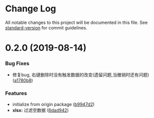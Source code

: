 # Change Log

All notable changes to this project will be documented in this file. See [standard-version](https://github.com/conventional-changelog/standard-version) for commit guidelines.

# 0.2.0 (2019-08-14)


### Bug Fixes

* 修复bug, 右键删除时没有触发数据的改变(遗留问题,当撤销时还有问题) ([a1780b8](https://code.aliyun.com/wagon1104/handsontable/commits/a1780b8))


### Features

* initialize from origin package ([b9947d2](https://code.aliyun.com/wagon1104/handsontable/commits/b9947d2))
* **xlsx:** 过滤空数据 ([6dad942](https://code.aliyun.com/wagon1104/handsontable/commits/6dad942))
